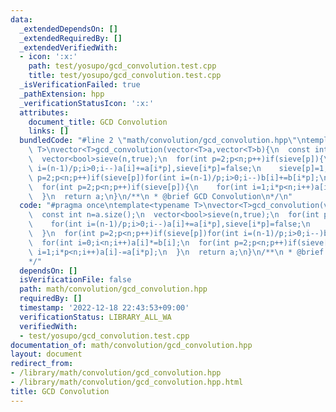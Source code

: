 ```yaml
---
data:
  _extendedDependsOn: []
  _extendedRequiredBy: []
  _extendedVerifiedWith:
  - icon: ':x:'
    path: test/yosupo/gcd_convolution.test.cpp
    title: test/yosupo/gcd_convolution.test.cpp
  _isVerificationFailed: true
  _pathExtension: hpp
  _verificationStatusIcon: ':x:'
  attributes:
    document_title: GCD Convolution
    links: []
  bundledCode: "#line 2 \"math/convolution/gcd_convolution.hpp\"\ntemplate<typename\
    \ T>\nvector<T>gcd_convolution(vector<T>a,vector<T>b){\n  const int n=a.size();\n\
    \  vector<bool>sieve(n,true);\n  for(int p=2;p<n;p++)if(sieve[p]){\n    for(int\
    \ i=(n-1)/p;i>0;i--)a[i]+=a[i*p],sieve[i*p]=false;\n    sieve[p]=1;\n  }\n  for(int\
    \ p=2;p<n;p++)if(sieve[p])for(int i=(n-1)/p;i>0;i--)b[i]+=b[i*p];\n  for(int i=0;i<n;i++)a[i]*=b[i];\n\
    \  for(int p=2;p<n;p++)if(sieve[p]){\n    for(int i=1;i*p<n;i++)a[i]-=a[i*p];\n\
    \  }\n  return a;\n}\n/**\n * @brief GCD Convolution\n*/\n"
  code: "#pragma once\ntemplate<typename T>\nvector<T>gcd_convolution(vector<T>a,vector<T>b){\n\
    \  const int n=a.size();\n  vector<bool>sieve(n,true);\n  for(int p=2;p<n;p++)if(sieve[p]){\n\
    \    for(int i=(n-1)/p;i>0;i--)a[i]+=a[i*p],sieve[i*p]=false;\n    sieve[p]=1;\n\
    \  }\n  for(int p=2;p<n;p++)if(sieve[p])for(int i=(n-1)/p;i>0;i--)b[i]+=b[i*p];\n\
    \  for(int i=0;i<n;i++)a[i]*=b[i];\n  for(int p=2;p<n;p++)if(sieve[p]){\n    for(int\
    \ i=1;i*p<n;i++)a[i]-=a[i*p];\n  }\n  return a;\n}\n/**\n * @brief GCD Convolution\n\
    */"
  dependsOn: []
  isVerificationFile: false
  path: math/convolution/gcd_convolution.hpp
  requiredBy: []
  timestamp: '2022-12-18 22:43:53+09:00'
  verificationStatus: LIBRARY_ALL_WA
  verifiedWith:
  - test/yosupo/gcd_convolution.test.cpp
documentation_of: math/convolution/gcd_convolution.hpp
layout: document
redirect_from:
- /library/math/convolution/gcd_convolution.hpp
- /library/math/convolution/gcd_convolution.hpp.html
title: GCD Convolution
---
```


